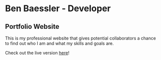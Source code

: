 # Ben Baessler - Developer
## Portfolio Website

This is my professional website that gives potential collaborators a chance to find out who I am and what my skills and goals are.

Check out the live version [here](https://benbaessler.com)!